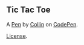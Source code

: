 Tic Tac Toe
-----------


A [Pen](http://codepen.io/collinferry/pen/VaKKXX) by [Collin](http://codepen.io/collinferry) on [CodePen](http://codepen.io/).

[License](http://codepen.io/collinferry/pen/VaKKXX/license).